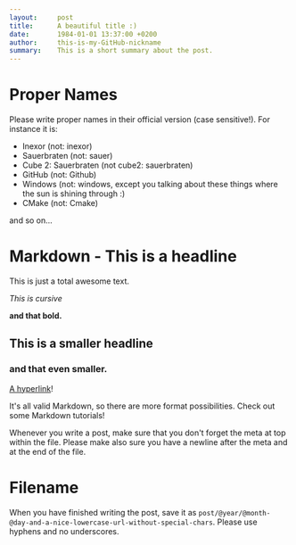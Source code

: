 ```yaml
---
layout:     post
title:      A beautiful title :)
date:       1984-01-01 13:37:00 +0200
author:     this-is-my-GitHub-nickname
summary:    This is a short summary about the post.
---
```




# Proper Names

Please write proper names in their official version (case sensitive!). For instance it is:
 * Inexor (not: inexor)
 * Sauerbraten (not: sauer)
 * Cube 2: Sauerbraten (not cube2: sauerbraten)
 * GitHub (not: Github)
 * Windows (not: windows, except you talking about these things where the sun is shining through :)
 * CMake (not: Cmake)

and so on...


# Markdown - This is a headline

This is just a total awesome text.

_This is cursive_

**and that bold.**

## This is a smaller headline
### and that even smaller.

[A hyperlink](https://inexor.org)!

It's all valid Markdown, so there are more format possibilities. Check out some Markdown tutorials!

Whenever you write a post, make sure that you don't forget the meta at top within the file.
Please make also sure you have a newline after the meta and at the end of the file.



# Filename

When you have finished writing the post, save it as `post/@year/@month-@day-and-a-nice-lowercase-url-without-special-chars`.
Please use hyphens and no underscores.

